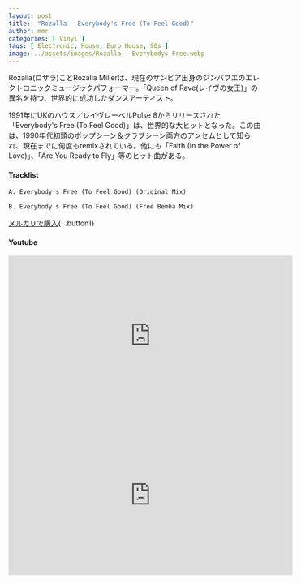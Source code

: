 ```yaml
---
layout: post
title:  "Rozalla – Everybody's Free (To Feel Good)"
author: mmr
categories: [ Vinyl ]
tags: [ Electronic, House, Euro House, 90s ]
image: ../assets/images/Rozalla – Everybodys Free.webp
---
```


Rozalla(ロザラ)ことRozalla Millerは、現在のザンビア出身のジンバブエのエレクトロニックミュージックパフォーマー。「Queen of Rave(レイヴの女王)」の異名を持つ、世界的に成功したダンスアーティスト。

1991年にUKのハウス／レイヴレーベルPulse 8からリリースされた「Everybody's Free (To Feel Good)」は、世界的な大ヒットとなった。この曲は、1990年代初頭のポップシーン＆クラブシーン両方のアンセムとして知られ、現在までに何度もremixされている。他にも「Faith (In the Power of Love)」、「Are You Ready to Fly」等のヒット曲がある。


#### Tracklist
```md
A. Everybody's Free (To Feel Good) (Original Mix)

B. Everybody's Free (To Feel Good) (Free Bemba Mix)
```

[メルカリで購入](https://jp.mercari.com/item/m28368078894?afid=6142608987){: .button1}

#### Youtube
<iframe width="560" height="315" src="https://www.youtube.com/embed/LM9kN4v065Y?si=e_xzhqQMWAQavbkj" title="YouTube video player" frameborder="0" allow="accelerometer; autoplay; clipboard-write; encrypted-media; gyroscope; picture-in-picture; web-share" referrerpolicy="strict-origin-when-cross-origin" allowfullscreen></iframe>

<iframe width="560" height="315" src="https://www.youtube.com/embed/xEJXtnNriXI?si=VrOoMkSL6hQQGSWP" title="YouTube video player" frameborder="0" allow="accelerometer; autoplay; clipboard-write; encrypted-media; gyroscope; picture-in-picture; web-share" referrerpolicy="strict-origin-when-cross-origin" allowfullscreen></iframe>